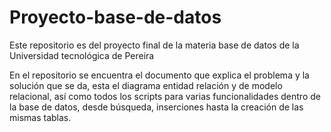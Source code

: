 # Proyecto-base-de-datos
Este repositorio es del proyecto final de la materia base de datos de la Universidad tecnológica de Pereira  

En el repositorio se encuentra el documento que explica el problema y la solución que se da, esta el diagrama entidad relación y de modelo relacional, así como todos los scripts para varias funcionalidades dentro de la base de datos, desde búsqueda, inserciones hasta la creación de las mismas tablas.
